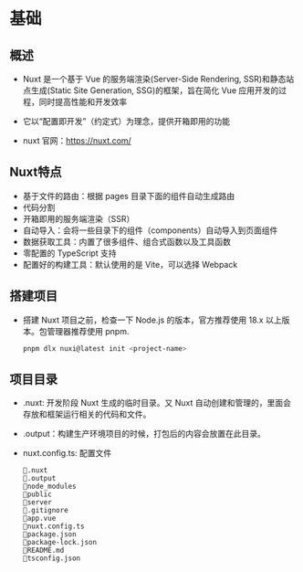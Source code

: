 # 基础

## 概述

+ Nuxt 是一个基于 Vue 的服务端渲染(Server-Side Rendering, SSR)和静态站点生成(Static Site Generation, SSG)的框架，旨在简化 Vue 应用开发的过程，同时提高性能和开发效率
+ 它以“配置即开发”（约定式）为理念，提供开箱即用的功能

+ nuxt 官网：https://nuxt.com/

## Nuxt特点

+ 基于文件的路由：根据 pages 目录下面的组件自动生成路由
+ 代码分割
+ 开箱即用的服务端渲染（SSR）
+ 自动导入：会将一些目录下的组件（components）自动导入到页面组件
+ 数据获取工具：内置了很多组件、组合式函数以及工具函数
+ 零配置的 TypeScript 支持
+ 配置好的构建工具：默认使用的是 Vite，可以选择 Webpack

## 搭建项目

+ 搭建 Nuxt 项目之前，检查一下 Node.js 的版本，官方推荐使用 18.x 以上版本。包管理器推荐使用 pnpm.

  ```bash
  pnpm dlx nuxi@latest init <project-name>
  ```

## 项目目录

+ .nuxt: 开发阶段 Nuxt 生成的临时目录。又 Nuxt 自动创建和管理的，里面会存放和框架运行相关的代码和文件。
+ .output：构建生产环境项目的时候，打包后的内容会放置在此目录。
+ nuxt.config.ts: 配置文件

  ```
  📁.nuxt
  📁.output
  📁node_modules
  📁public
  📁server
  📃.gitignore
  📃app.vue
  📃nuxt.config.ts
  📃package.json
  📃package-lock.json
  📃README.md
  📃tsconfig.json
  ```
